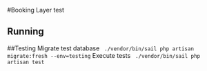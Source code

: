 #Booking Layer test

## Running


##Testing
Migrate test database
` ./vendor/bin/sail php artisan migrate:fresh --env=testing`
Execute tests
` ./vendor/bin/sail php artisan test`
